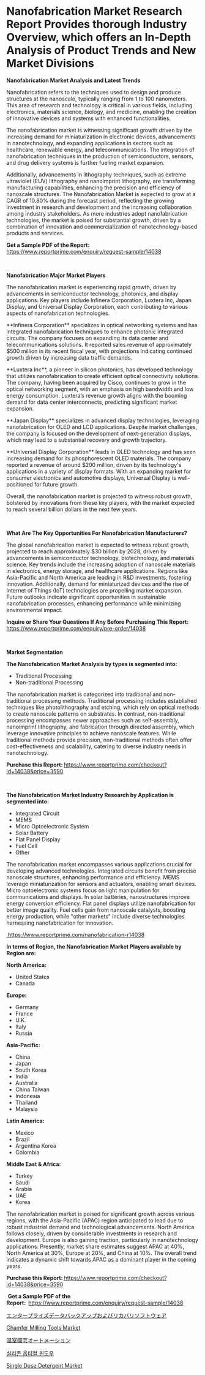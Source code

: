 <p><h1>Nanofabrication Market Research Report Provides thorough Industry Overview, which offers an In-Depth Analysis of Product Trends and New Market Divisions</h1></p><p><strong>Nanofabrication Market Analysis and Latest Trends</strong></p>
<p><p>Nanofabrication refers to the techniques used to design and produce structures at the nanoscale, typically ranging from 1 to 100 nanometers. This area of research and technology is critical in various fields, including electronics, materials science, biology, and medicine, enabling the creation of innovative devices and systems with enhanced functionalities.</p><p>The nanofabrication market is witnessing significant growth driven by the increasing demand for miniaturization in electronic devices, advancements in nanotechnology, and expanding applications in sectors such as healthcare, renewable energy, and telecommunications. The integration of nanofabrication techniques in the production of semiconductors, sensors, and drug delivery systems is further fueling market expansion.</p><p>Additionally, advancements in lithography techniques, such as extreme ultraviolet (EUV) lithography and nanoimprint lithography, are transforming manufacturing capabilities, enhancing the precision and efficiency of nanoscale structures. The Nanofabrication Market is expected to grow at a CAGR of 10.80% during the forecast period, reflecting the growing investment in research and development and the increasing collaboration among industry stakeholders. As more industries adopt nanofabrication technologies, the market is poised for substantial growth, driven by a combination of innovation and commercialization of nanotechnology-based products and services.</p></p>
<p><strong>Get a Sample PDF of the Report:&nbsp;</strong> <a href="https://www.reportprime.com/enquiry/request-sample/14038">https://www.reportprime.com/enquiry/request-sample/14038</a></p>
<p>&nbsp;</p>
<p><strong>Nanofabrication Major Market Players</strong></p>
<p><p>The nanofabrication market is experiencing rapid growth, driven by advancements in semiconductor technology, photonics, and display applications. Key players include Infinera Corporation, Luxtera Inc, Japan Display, and Universal Display Corporation, each contributing to various aspects of nanofabrication technologies.</p><p>**Infinera Corporation** specializes in optical networking systems and has integrated nanofabrication techniques to enhance photonic integrated circuits. The company focuses on expanding its data center and telecommunications solutions. It reported sales revenue of approximately $500 million in its recent fiscal year, with projections indicating continued growth driven by increasing data traffic demands.</p><p>**Luxtera Inc**, a pioneer in silicon photonics, has developed technology that utilizes nanofabrication to create efficient optical connectivity solutions. The company, having been acquired by Cisco, continues to grow in the optical networking segment, with an emphasis on high bandwidth and low energy consumption. Luxtera’s revenue growth aligns with the booming demand for data center interconnects, predicting significant market expansion.</p><p>**Japan Display** specializes in advanced display technologies, leveraging nanofabrication for OLED and LCD applications. Despite market challenges, the company is focused on the development of next-generation displays, which may lead to a substantial recovery and growth trajectory. </p><p>**Universal Display Corporation** leads in OLED technology and has seen increasing demand for its phosphorescent OLED materials. The company reported a revenue of around $200 million, driven by its technology's applications in a variety of display formats. With an expanding market for consumer electronics and automotive displays, Universal Display is well-positioned for future growth.</p><p>Overall, the nanofabrication market is projected to witness robust growth, bolstered by innovations from these key players, with the market expected to reach several billion dollars in the next few years.</p></p>
<p>&nbsp;</p>
<p><strong>What Are The Key Opportunities For Nanofabrication Manufacturers?</strong></p>
<p><p>The global nanofabrication market is expected to witness robust growth, projected to reach approximately $30 billion by 2028, driven by advancements in semiconductor technology, biotechnology, and materials science. Key trends include the increasing adoption of nanoscale materials in electronics, energy storage, and healthcare applications. Regions like Asia-Pacific and North America are leading in R&D investments, fostering innovation. Additionally, demand for miniaturized devices and the rise of Internet of Things (IoT) technologies are propelling market expansion. Future outlooks indicate significant opportunities in sustainable nanofabrication processes, enhancing performance while minimizing environmental impact.</p></p>
<p><strong>Inquire or Share Your Questions If Any Before Purchasing This Report:</strong> <a href="https://www.reportprime.com/enquiry/pre-order/14038">https://www.reportprime.com/enquiry/pre-order/14038</a></p>
<p>&nbsp;</p>
<p><strong>Market Segmentation</strong></p>
<p><strong>The Nanofabrication Market Analysis by types is segmented into:</strong></p>
<p><ul><li>Traditional Processing</li><li>Non-traditional Processing</li></ul></p>
<p><p>The nanofabrication market is categorized into traditional and non-traditional processing methods. Traditional processing includes established techniques like photolithography and etching, which rely on optical methods to create nanoscale patterns on substrates. In contrast, non-traditional processing encompasses newer approaches such as self-assembly, nanoimprint lithography, and fabrication through directed assembly, which leverage innovative principles to achieve nanoscale features. While traditional methods provide precision, non-traditional methods often offer cost-effectiveness and scalability, catering to diverse industry needs in nanotechnology.</p></p>
<p><strong>Purchase this Report:&nbsp;</strong><a href="https://www.reportprime.com/checkout?id=14038&price=3590">https://www.reportprime.com/checkout?id=14038&price=3590</a></p>
<p>&nbsp;</p>
<p><strong>The Nanofabrication Market Industry Research by Application is segmented into:</strong></p>
<p><ul><li>Integrated Circuit</li><li>MEMS</li><li>Micro Optoelectronic System</li><li>Solar Battery</li><li>Flat Panel Display</li><li>Fuel Cell</li><li>Other</li></ul></p>
<p><p>The nanofabrication market encompasses various applications crucial for developing advanced technologies. Integrated circuits benefit from precise nanoscale structures, enhancing performance and efficiency. MEMS leverage miniaturization for sensors and actuators, enabling smart devices. Micro optoelectronic systems focus on light manipulation for communications and displays. In solar batteries, nanostructures improve energy conversion efficiency. Flat panel displays utilize nanofabrication for better image quality. Fuel cells gain from nanoscale catalysts, boosting energy production, while "other markets" include diverse technologies harnessing nanofabrication for innovation.</p></p>
<p><a href="https://www.reportprime.com/nanofabrication-r14038">&nbsp;https://www.reportprime.com/nanofabrication-r14038</a></p>
<p><strong>In terms of Region, the Nanofabrication Market Players available by Region are:</strong></p>
<p>
    <p> <strong> North America: </strong>
        <ul>
            <li>United States</li>
            <li>Canada</li>
        </ul>
        </p> 
    <p> <strong> Europe: </strong>
        <ul>
            <li>Germany</li>
            <li>France</li>
            <li>U.K.</li>
            <li>Italy</li>
            <li>Russia</li>
        </ul>
        </p> 
    <p> <strong> Asia-Pacific: </strong>
        <ul>
            <li>China</li>
            <li>Japan</li>
            <li>South Korea</li>
            <li>India</li>
            <li>Australia</li>
            <li>China Taiwan</li>
            <li>Indonesia</li>
            <li>Thailand</li>
            <li>Malaysia</li>
        </ul>
        </p> 
    <p> <strong> Latin America: </strong>
        <ul>
            <li>Mexico</li>
            <li>Brazil</li>
            <li>Argentina Korea</li>
            <li>Colombia</li>
        </ul>
        </p> 
    <p> <strong> Middle East & Africa: </strong>
        <ul>
            <li>Turkey</li>
            <li>Saudi</li>
            <li>Arabia</li>
            <li>UAE</li>
            <li>Korea</li>
        </ul>
    </p>
    </p>
<p><p>The nanofabrication market is poised for significant growth across various regions, with the Asia-Pacific (APAC) region anticipated to lead due to robust industrial demand and technological advancements. North America follows closely, driven by considerable investments in research and development. Europe is also gaining traction, particularly in nanotechnology applications. Presently, market share estimates suggest APAC at 40%, North America at 30%, Europe at 20%, and China at 10%. The overall trend indicates a dynamic shift towards APAC as a dominant player in the coming years.</p></p>
<p><strong>Purchase this Report: </strong><a href="https://www.reportprime.com/checkout?id=14038&price=3590">https://www.reportprime.com/checkout?id=14038&price=3590</a></p>
<p>&nbsp;<strong>Get a Sample PDF of the Report:&nbsp;&nbsp;</strong><a href="https://www.reportprime.com/enquiry/request-sample/14038">https://www.reportprime.com/enquiry/request-sample/14038</a></p>
<p><strong></strong></p>
<p><p><a href="https://medium.com/@sweet1_2luv/enterprise-data-backup-and-recovery-software-f87714ae15b5">エンタープライズデータバックアップおよびリカバリソフトウェア</a></p><p><a href="https://www.linkedin.com/pulse/how-chamfer-milling-tools-market-changing-from-2024-2031-ccuqc?trackingId=LA6oNXSlT42WgOJVpjb%2Fig%3D%3D">Chamfer Milling Tools Market</a></p><p><a href="https://medium.com/@sweet1_2luv/greenhouse-horticulture-automation-market-%E3%81%AF-%E3%82%B3%E3%82%B9%E3%83%88%E7%AE%A1%E7%90%86%E3%81%A8%E5%8A%B9%E7%8E%87%E5%90%91%E4%B8%8A%E3%82%92%E5%84%AA%E5%85%88%E3%81%97%E3%81%BE%E3%81%99-%E3%81%95%E3%82%89%E3%81%AB-%E5%A0%B1%E5%91%8A%E6%9B%B8%E3%81%AF%E5%B8%82%E5%A0%B4%E3%81%AE%E9%9C%80%E8%A6%81%E9%9D%A2%E3%81%A8%E4%BE%9B%E7%B5%A6%E9%9D%A2%E3%81%AE%E4%B8%A1%E6%96%B9%E3%82%92%E3%82%AB%E3%83%90%E3%83%BC%E3%81%97%E3%81%A6%E3%81%84%E3%81%BE%E3%81%99-45d9766c6636">温室園芸オートメーション</a></p><p><a href="https://medium.com/@vlcostes/silicon-optical-windows-market-%EC%9D%98-%EA%B8%80%EB%A1%9C%EB%B2%8C-%EC%8B%9C%EC%9E%A5-%EA%B0%9C%EC%9A%94%EB%8A%94-%EC%A0%84-%EC%84%B8%EA%B3%84-%EB%B0%8F-%EC%A3%BC%EC%9A%94-%EC%8B%9C%EC%9E%A5%EC%9D%98-%EC%82%B0%EC%97%85%EC%97%90-%EC%98%81%ED%96%A5%EC%9D%84-%EB%AF%B8%EC%B9%98%EB%8A%94-%EC%A3%BC%EC%9A%94-%ED%8A%B8%EB%A0%8C%EB%93%9C%EC%97%90-%EB%8C%80%ED%95%9C-%EB%8F%85%ED%8A%B9%ED%95%9C-%EA%B4%80%EC%A0%90%EC%9D%84-%EC%A0%9C%EA%B3%B5%ED%95%A9%EB%8B%88%EB%8B%A4-ee8975a80152">실리콘 옵티컬 윈도우</a></p><p><a href="https://www.linkedin.com/pulse/global-single-dose-detergent-market-analysis-trends-forecasts-low3f?trackingId=xJ8uEszSTqGYdXSWHR3Qhg%3D%3D">Single Dose Detergent Market</a></p></p>